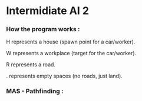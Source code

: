 # Intermidiate AI 2

### How the program works : 
H represents a house (spawn point for a car/worker).

W represents a workplace (target for the car/worker).

R represents a road.

. represents empty spaces (no roads, just land).


### MAS - Pathfinding : 
